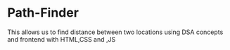 # Path-Finder
This allows us to find distance between two locations using DSA concepts and frontend with HTML,CSS and ,JS 
